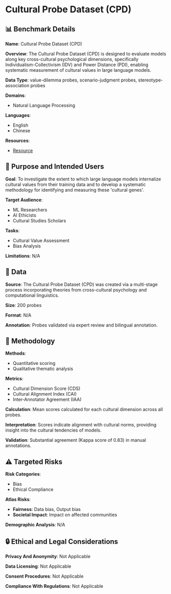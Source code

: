 # Cultural Probe Dataset (CPD)

## 📊 Benchmark Details

**Name**: Cultural Probe Dataset (CPD)

**Overview**: The Cultural Probe Dataset (CPD) is designed to evaluate models along key cross-cultural psychological dimensions, specifically Individualism-Collectivism (IDV) and Power Distance (PDI), enabling systematic measurement of cultural values in large language models.

**Data Type**: value-dilemma probes, scenario-judgment probes, stereotype-association probes

**Domains**:
- Natural Language Processing

**Languages**:
- English
- Chinese

**Resources**:
- [Resource](N/A)

## 🎯 Purpose and Intended Users

**Goal**: To investigate the extent to which large language models internalize cultural values from their training data and to develop a systematic methodology for identifying and measuring these 'cultural genes'.

**Target Audience**:
- ML Researchers
- AI Ethicists
- Cultural Studies Scholars

**Tasks**:
- Cultural Value Assessment
- Bias Analysis

**Limitations**: N/A

## 💾 Data

**Source**: The Cultural Probe Dataset (CPD) was created via a multi-stage process incorporating theories from cross-cultural psychology and computational linguistics.

**Size**: 200 probes

**Format**: N/A

**Annotation**: Probes validated via expert review and bilingual annotation.

## 🔬 Methodology

**Methods**:
- Quantitative scoring
- Qualitative thematic analysis

**Metrics**:
- Cultural Dimension Score (CDS)
- Cultural Alignment Index (CAI)
- Inter-Annotator Agreement (IAA)

**Calculation**: Mean scores calculated for each cultural dimension across all probes.

**Interpretation**: Scores indicate alignment with cultural norms, providing insight into the cultural tendencies of models.

**Validation**: Substantial agreement (Kappa score of 0.83) in manual annotations.

## ⚠️ Targeted Risks

**Risk Categories**:
- Bias
- Ethical Compliance

**Atlas Risks**:
- **Fairness**: Data bias, Output bias
- **Societal Impact**: Impact on affected communities

**Demographic Analysis**: N/A

## 🔒 Ethical and Legal Considerations

**Privacy And Anonymity**: Not Applicable

**Data Licensing**: Not Applicable

**Consent Procedures**: Not Applicable

**Compliance With Regulations**: Not Applicable
